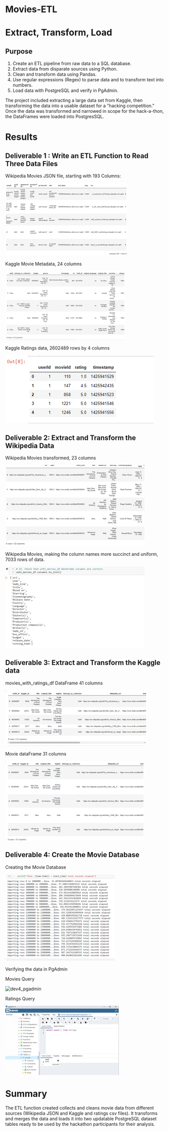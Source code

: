 # Movies-ETL

# Extract, Transform, Load

## Purpose

1. Create an ETL pipeline from raw data to a SQL database.
2. Extract data from disparate sources using Python.
3. Clean and transform data using Pandas.
4. Use regular expressions (Regex) to parse data and to transform text into numbers.
5. Load data with PostgreSQL and verify in PgAdmin.

The project included extracting a large data set from Kaggle, then transforming the data into a usable dataset for a "hacking competition." Once the data was transformed and narrowed in scope for the hack-a-thon, the DataFrames were loaded into PostgresSQL.

# Results

## Deliverable 1 : Write an ETL Function to Read Three Data Files

Wikipedia Movies JSON file, starting with 193 Columns:

![Wikipedia_Movies](https://github.com/acegal1/Movies-ETL/blob/main/images/Wikipedia_Movies.png)

Kaggle Movie Metadata, 24 columns

![Kaggle_Moive](https://github.com/acegal1/Movies-ETL/blob/main/images/Kaggle_Moive.png)

Kaggle Ratings data, 2602489 rows by 4 columns

![Ratings](https://github.com/acegal1/Movies-ETL/blob/main/images/Ratings.png)

## Deliverable 2: Extract and Transform the Wikipedia Data

Wikipedia Movies transformed, 23 columns

![dev2_wiki_t](https://github.com/acegal1/Movies-ETL/blob/main/images/dev2_wiki_t.png)

Wikipedia Movies, making the column names more succinct and uniform, 7033 rows of data.

![dev2_wiki_t](https://github.com/acegal1/Movies-ETL/blob/main/images/dev2_columns.png)

## Deliverable 3: Extract and Transform the Kaggle data

movies_with_ratings_df DataFrame 41 columns

![dev3_41](https://github.com/acegal1/Movies-ETL/blob/main/images/dev3_41.png)

Movie dataFrame 31 columns

![dev3_31](https://github.com/acegal1/Movies-ETL/blob/main/images/dev3_31.png)


## Deliverable 4: Create the Movie Database

Creating the Movie Database

![dev4_db](https://github.com/acegal1/Movies-ETL/blob/main/images/dev4_db.png)

Verifying the data in PgAdmin

Movies Query

![dev4_pgadmin](https://github.com/acegal1/Movies-ETL/blob/main/images/dev4_pgadmin.png)

Ratings Query

![dev4_ratings](https://github.com/acegal1/Movies-ETL/blob/main/images/dev4_ratings.png)


# Summary

The ETL function created collects and cleans movie data from different sources (Wikipedia JSON and Kaggle and ratings csv files). It transforms and merges the data and loads it into two updatable PostgreSQL dataset tables ready to be used by the hackathon participants for their analysis.